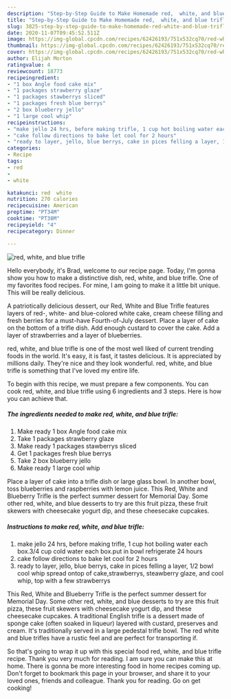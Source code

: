 ```yaml
---
description: "Step-by-Step Guide to Make Homemade red,  white, and blue trifle"
title: "Step-by-Step Guide to Make Homemade red,  white, and blue trifle"
slug: 3825-step-by-step-guide-to-make-homemade-red-white-and-blue-trifle
date: 2020-11-07T09:45:52.511Z
image: https://img-global.cpcdn.com/recipes/62426193/751x532cq70/red-white-and-blue-trifle-recipe-main-photo.jpg
thumbnail: https://img-global.cpcdn.com/recipes/62426193/751x532cq70/red-white-and-blue-trifle-recipe-main-photo.jpg
cover: https://img-global.cpcdn.com/recipes/62426193/751x532cq70/red-white-and-blue-trifle-recipe-main-photo.jpg
author: Elijah Morton
ratingvalue: 4
reviewcount: 18773
recipeingredient:
- "1 box Angle food cake mix"
- "1 packages strawberry glaze"
- "1 packages stawberrys sliced"
- "1 packages fresh blue berrys"
- "2 box blueberry jello"
- "1 large cool whip"
recipeinstructions:
- "make jello 24 hrs, before making trifle, 1 cup hot boiling water each box.3/4 cup cold water each box.put in bowl refrigerate 24 hours"
- "cake follow directions to bake let cool for 2 hours"
- "ready to layer, jello, blue berrys, cake in pices felling a layer, 1/2 bowl cool whip spread ontop of cake,strawberrys,  steawberry glaze, and cool whip, top with a few strawberrys"
categories:
- Recipe
tags:
- red
- 
- white

katakunci: red  white 
nutrition: 270 calories
recipecuisine: American
preptime: "PT34M"
cooktime: "PT38M"
recipeyield: "4"
recipecategory: Dinner

---
```



![red,  white, and blue trifle](https://img-global.cpcdn.com/recipes/62426193/751x532cq70/red-white-and-blue-trifle-recipe-main-photo.jpg)

Hello everybody, it's Brad, welcome to our recipe page. Today, I'm gonna show you how to make a distinctive dish, red,  white, and blue trifle. One of my favorites food recipes. For mine, I am going to make it a little bit unique. This will be really delicious.

A patriotically delicious dessert, our Red, White and Blue Trifle features layers of red-, white- and blue-colored white cake, cream cheese filling and fresh berries for a must-have Fourth-of-July dessert. Place a layer of cake on the bottom of a trifle dish. Add enough custard to cover the cake. Add a layer of strawberries and a layer of blueberries.

red,  white, and blue trifle is one of the most well liked of current trending foods in the world. It's easy, it is fast, it tastes delicious. It is appreciated by millions daily. They're nice and they look wonderful. red,  white, and blue trifle is something that I've loved my entire life.


To begin with this recipe, we must prepare a few components. You can cook red,  white, and blue trifle using 6 ingredients and 3 steps. Here is how you can achieve that.

<!--inarticleads1-->

##### The ingredients needed to make red,  white, and blue trifle:

1. Make ready 1 box Angle food cake mix
1. Take 1 packages strawberry glaze
1. Make ready 1 packages stawberrys sliced
1. Get 1 packages fresh blue berrys
1. Take 2 box blueberry jello
1. Make ready 1 large cool whip


Place a layer of cake into a trifle dish or large glass bowl. In another bowl, toss blueberries and raspberries with lemon juice. This Red, White and Blueberry Trifle is the perfect summer dessert for Memorial Day. Some other red, white, and blue desserts to try are this fruit pizza, these fruit skewers with cheesecake yogurt dip, and these cheesecake cupcakes. 

<!--inarticleads2-->

##### Instructions to make red,  white, and blue trifle:

1. make jello 24 hrs, before making trifle, 1 cup hot boiling water each box.3/4 cup cold water each box.put in bowl refrigerate 24 hours
1. cake follow directions to bake let cool for 2 hours
1. ready to layer, jello, blue berrys, cake in pices felling a layer, 1/2 bowl cool whip spread ontop of cake,strawberrys,  steawberry glaze, and cool whip, top with a few strawberrys


This Red, White and Blueberry Trifle is the perfect summer dessert for Memorial Day. Some other red, white, and blue desserts to try are this fruit pizza, these fruit skewers with cheesecake yogurt dip, and these cheesecake cupcakes. A traditional English trifle is a dessert made of sponge cake (often soaked in liqueur) layered with custard, preserves and cream. It&#39;s traditionally served in a large pedestal trifle bowl. The red white and blue trifles have a rustic feel and are perfect for transporting if. 

So that's going to wrap it up with this special food red,  white, and blue trifle recipe. Thank you very much for reading. I am sure you can make this at home. There is gonna be more interesting food in home recipes coming up. Don't forget to bookmark this page in your browser, and share it to your loved ones, friends and colleague. Thank you for reading. Go on get cooking!
